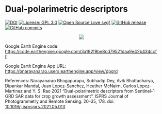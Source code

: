 # Dual-polarimetric descriptors
 
[![DOI](https://zenodo.org/badge/376702145.svg)](https://zenodo.org/badge/latestdoi/376702145)
[![License: GPL 3.0](https://img.shields.io/badge/License-GPL_3.0-green.svg)](https://opensource.org/licenses/gpl-license)
[![Open Source Love svg1](https://badges.frapsoft.com/os/v1/open-source.svg?v=103)](https://github.com/ellerbrock/open-source-badges/)
[![GitHub release](https://img.shields.io/github/release/Narayana-Rao/dual_pol_descriptors.svg)](https://github.com/Narayana-Rao/dual_pol_descriptors/releases)
[![GitHub commits](https://img.shields.io/github/commits-since/Narayana-Rao/dual_pol_descriptors/V0.1.svg)](https://GitHub.com/Narayana-Rao/dual_pol_descriptors/commit/)
<p align="center">
<a href="https://hits.seeyoufarm.com"><img src="https://hits.seeyoufarm.com/api/count/incr/badge.svg?url=https://github.com/Narayana-Rao/dual_pol_descriptors&count_bg=%2379C83D&title_bg=%23555555&icon=go.svg&icon_color=%2300ADD8&title=hits&edge_flat=false"/></a>
</p>


Google Earth Engine code: https://code.earthengine.google.com/3a192f9be8cd79521daa9e42b434ccff

Google Earth Engine App URL:  https://bnarayanarao.users.earthengine.app/view/dpgrd  

References:
Narayanarao Bhogapurapu, Subhadip Dey, Avik Bhattacharya, Dipankar Mandal, Juan Lopez-Sanchez, Heather McNairn, Carlos Lopez-Martinez and Y. S. Rao 2021 “Dual-polarimetric descriptors from Sentinel-1 GRD SAR data for crop growth assessment”. ISPRS Journal of Photogrammetry and Remote Sensing. 20-35, 178. doi: [10.1016/j.isprsjprs.2021.05.013](https://doi.org/10.1016/j.isprsjprs.2021.05.013)
